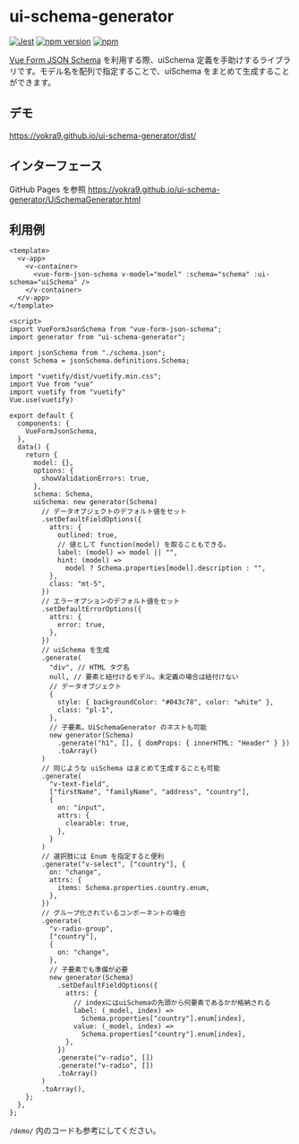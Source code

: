 # ui-schema-generator

[![Jest](https://github.com/yokra9/ui-schema-generator/actions/workflows/Jest.yml/badge.svg)](https://github.com/yokra9/ui-schema-generator/actions/workflows/Jest.yml)
[![npm version](https://badge.fury.io/js/ui-schema-generator.svg)](https://badge.fury.io/js/ui-schema-generator)
[![npm](https://img.shields.io/npm/dt/ui-schema-generator)](https://badge.fury.io/js/ui-schema-generator)

[Vue Form JSON Schema](https://github.com/jarvelov/vue-form-json-schema) を利用する際、uiSchema 定義を手助けするライブラリです。モデル名を配列で指定することで、uiSchema をまとめて生成することができます。

## デモ

<https://yokra9.github.io/ui-schema-generator/dist/>

## インターフェース

GitHub Pages を参照
<https://yokra9.github.io/ui-schema-generator/UiSchemaGenerator.html>

## 利用例

```vue
<template>
  <v-app>
    <v-container>
      <vue-form-json-schema v-model="model" :schema="schema" :ui-schema="uiSchema" />
    </v-container>
  </v-app>
</template>

<script>
import VueFormJsonSchema from "vue-form-json-schema";
import generator from "ui-schema-generator";

import jsonSchema from "./schema.json";
const Schema = jsonSchema.definitions.Schema;

import "vuetify/dist/vuetify.min.css";
import Vue from "vue"
import vuetify from "vuetify"
Vue.use(vuetify)

export default {
  components: {
    VueFormJsonSchema,
  },
  data() {
    return {
      model: {},
      options: {
        showValidationErrors: true,
      },
      schema: Schema,
      uiSchema: new generator(Schema)
        // データオブジェクトのデフォルト値をセット
        .setDefaultFieldOptions({
          attrs: {
            outlined: true,
            // 値として function(model) を取ることもできる。
            label: (model) => model || "",
            hint: (model) =>
              model ? Schema.properties[model].description : "",
          },
          class: "mt-5",
        })
        // エラーオプションのデフォルト値をセット
        .setDefaultErrorOptions({
          attrs: {
            error: true,
          },
        })
        // uiSchema を生成
        .generate(
          "div", // HTML タグ名
          null, // 要素と紐付けるモデル。未定義の場合は紐付けない
          // データオブジェクト
          {
            style: { backgroundColor: "#043c78", color: "white" },
            class: "pl-1",
          },
          // 子要素。UiSchemaGenerator のネストも可能
          new generator(Schema)
            .generate("h1", [], { domProps: { innerHTML: "Header" } })
            .toArray()
        )
        // 同じような uiSchema はまとめて生成することも可能
        .generate(
          "v-text-field",
          ["firstName", "familyName", "address", "country"],
          {
            on: "input",
            attrs: {
              clearable: true,
            },
          }
        )
        // 選択肢には Enum を指定すると便利
        .generate("v-select", ["country"], {
          on: "change",
          attrs: {
            items: Schema.properties.country.enum,
          },
        })
        // グループ化されているコンポーネントの場合
        .generate(
          "v-radio-group",
          ["country"],
          {
            on: "change",
          },
          // 子要素でも準備が必要
          new generator(Schema)
            .setDefaultFieldOptions({
              attrs: {
                // indexにはuiSchemaの先頭から何要素であるかが格納される
                label: (_model, index) =>
                  Schema.properties["country"].enum[index],
                value: (_model, index) =>
                  Schema.properties["country"].enum[index],
              },
            })
            .generate("v-radio", [])
            .generate("v-radio", [])
            .toArray()
        )
        .toArray(),
    };
  },
};
```

`/demo/` 内のコードも参考にしてください。
